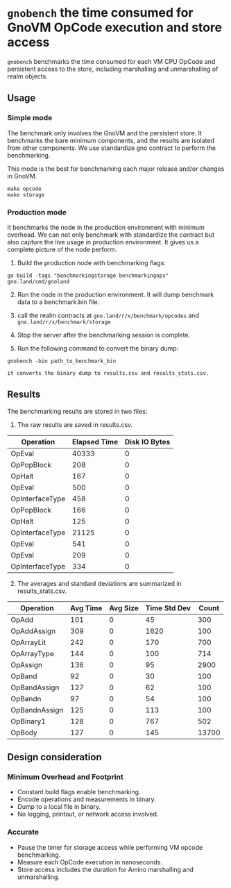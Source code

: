 # `gnobench`  the time consumed for GnoVM OpCode execution and store access

`gnobench` benchmarks the time consumed for each VM CPU OpCode and persistent access to the store, including marshalling and unmarshalling of realm objects.

## Usage

### Simple mode

The benchmark only involves the GnoVM and the persistent store. It benchmarks the bare minimum components, and the results are isolated from other components. We use standardize gno contract to perform the benchmarking.

This mode is the best for benchmarking each major release and/or changes in GnoVM.

    make opcode
    make storage

### Production mode

It benchmarks the node in the production environment with minimum overhead.
We can not only benchmark with standardize the contract but also capture the live usage in production environment.
It gives us a complete picture of the node perform.


  1. Build the production node with benchmarking flags:

  `go build -tags "benchmarkingstorage benchmarkingops" gno.land/cmd/gnoland`

  2. Run the node in the production environment. It will dump benchmark data to a benchmark.bin file.

  3. call the realm contracts at `gno.land/r/x/benchmark/opcodes` and `gno.land/r/x/benchmark/storage`

  4. Stop the server after the benchmarking session is complete.

  5. Run the following command to convert the binary dump:

  `gnobench -bin path_to_benchmark_bin`

    it converts the binary dump to results.csv and results_stats.csv.


## Results

The benchmarking results are stored in two files:
  1. The raw results are saved in results.csv.

  | Operation       | Elapsed Time | Disk IO Bytes |
  |-----------------|--------------|---------------|
  | OpEval          | 40333        | 0             |
  | OpPopBlock      | 208          | 0             |
  | OpHalt          | 167          | 0             |
  | OpEval          | 500          | 0             |
  | OpInterfaceType | 458          | 0             |
  | OpPopBlock      | 166          | 0             |
  | OpHalt          | 125          | 0             |
  | OpInterfaceType | 21125        | 0             |
  | OpEval          | 541          | 0             |
  | OpEval          | 209          | 0             |
  | OpInterfaceType | 334          | 0             |



  2. The averages and standard deviations are summarized in results_stats.csv.

  | Operation      | Avg Time | Avg Size | Time Std Dev | Count |
|----------------|----------|----------|--------------|-------|
| OpAdd          | 101      | 0        | 45           | 300   |
| OpAddAssign    | 309      | 0        | 1620         | 100   |
| OpArrayLit     | 242      | 0        | 170          | 700   |
| OpArrayType    | 144      | 0        | 100          | 714   |
| OpAssign       | 136      | 0        | 95           | 2900  |
| OpBand         | 92       | 0        | 30           | 100   |
| OpBandAssign   | 127      | 0        | 62           | 100   |
| OpBandn        | 97       | 0        | 54           | 100   |
| OpBandnAssign  | 125      | 0        | 113          | 100   |
| OpBinary1      | 128      | 0        | 767          | 502   |
| OpBody         | 127      | 0        | 145          | 13700 |

## Design consideration

### Minimum Overhead and Footprint

- Constant build flags enable benchmarking.
- Encode operations and measurements in binary.
- Dump to a local file in binary.
- No logging, printout, or network access involved.

### Accurate

- Pause the timer for storage access while performing VM opcode benchmarking.
- Measure each OpCode execution in nanoseconds.
- Store access includes the duration for Amino marshalling and unmarshalling.

